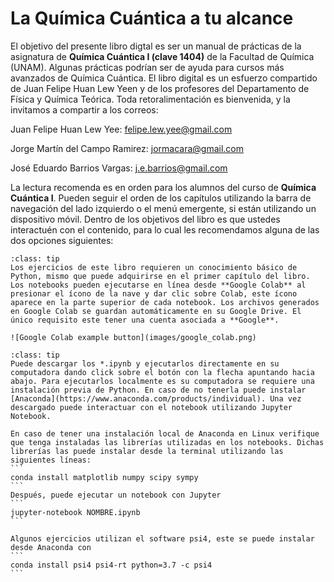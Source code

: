 # La Química Cuántica a tu alcance


El objetivo del presente libro digtal es ser un manual de prácticas de la asignatura de **Química Cuántica I (clave 1404)** de la Facultad de Química (UNAM). Algunas prácticas podrían ser de ayuda para cursos más avanzados de Química Cuántica. El libro digital es un esfuerzo compartido de Juan Felipe Huan Lew Yeen y de los profesores del Departamento de Física y Química Teórica. Toda retoralimentación es bienvenida, y la invitamos a compartir a los correos:

Juan Felipe Huan Lew Yee: [felipe.lew.yee@gmail.com](mailto:felipe.lew.yee@gmail.com)

Jorge Martín del Campo Ramirez: [jormacara@gmail.com](mailto:jormacara@gmail.com)

José Eduardo Barrios Vargas: [j.e.barrios@gmail.com](mailto:j.e.barrios@gmail.com)


La lectura recomenda es en orden para los alumnos del curso de **Química Cuántica I**. Pueden seguir el orden de los capítulos utilizando la barra de navegación del lado izquierdo o el menú emergente, si están utilizando un dispositivo móvil. Dentro de los objetivos del libro es que ustedes interactuén con el contenido, para lo cual les recomendamos alguna de las dos opciones siguientes:


````{admonition} Ejecución de los notebooks (en línea)
:class: tip
Los ejercicios de este libro requieren un conocimiento básico de Python, mismo que puede adquirirse en el primer capítulo del libro. Los notebooks pueden ejecutarse en línea desde **Google Colab** al presionar el ícono de la nave y dar clic sobre Colab, este ícono aparece en la parte superior de cada notebook. Los archivos generados en Google Colab se guardan automáticamente en su Google Drive. El único requisito este tener una cuenta asociada a **Google**.

![Google Colab example button](images/google_colab.png)
````

````{admonition} Ejecución de los notebooks (en computadora)
:class: tip
Puede descargar los *.ipynb y ejecutarlos directamente en su computadora dando click sobre el botón con la flecha apuntando hacia abajo. Para ejecutarlos localmente es su computadora se requiere una instalación previa de Python. En caso de no tenerla puede instalar [Anaconda](https://www.anaconda.com/products/individual). Una vez descargado puede interactuar con el notebook utilizando Jupyter Notebook.

En caso de tener una instalación local de Anaconda en Linux verifique que tenga instaladas las librerías utilizadas en los notebooks. Dichas librerías las puede instalar desde la terminal utilizando las siguientes líneas:
```
conda install matplotlib numpy scipy sympy 
```
Después, puede ejecutar un notebook con Jupyter
```
jupyter-notebook NOMBRE.ipynb
```

Algunos ejercicios utilizan el software psi4, este se puede instalar desde Anaconda con
```
conda install psi4 psi4-rt python=3.7 -c psi4
```
````
